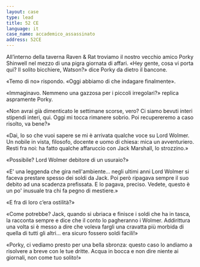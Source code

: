 ```yaml
---
layout: case
type: lead
title: 52 CE
language: it
case_name: accademico_assassinato
address: 52CE
---
```

All’interno della taverna Raven & Rat troviamo il nostro vecchio amico Porky Shinwell nel mezzo di una pigra giornata di affari. «Hey gente, cosa vi porta qui? Il solito bicchiere, Watson?» dice Porky da dietro il bancone.

«Temo di no» rispondo. «Oggi abbiamo di che indagare finalmente».

«Immaginavo. Nemmeno una gazzosa per i piccoli irregolari?» replica aspramente Porky.

«Non avrai già dimenticato le settimane scorse, vero? Ci siamo bevuti interi stipendi interi, qui. Oggi mi tocca rimanere sobrio. Poi recupereremo a caso risolto, va bene?»

«Dai, lo so che vuoi sapere se mi è arrivata qualche voce su Lord Wolmer. Un nobile in vista, filosofo, docente e uomo di chiesa: mica un avventuriero. Resti fra noi: ha fatto qualche affaruccio con Jack Marshall, lo strozzino.»

«Possibile? Lord Wolmer debitore di un usuraio?»

«E' una leggenda che gira nell'ambiente... negli ultimi anni Lord Wolmer si faceva prestare spesso dei soldi da Jack. Poi però ripagava sempre il suo debito ad una scadenza prefissata. E lo pagava, preciso. Vedete, questo è un po' inusuale tra chi fa pegno di mestiere.»

«E fra di loro c’era ostilità?»

«Come potrebbe? Jack, quando si ubriaca e finisce i soldi che ha in tasca, la racconta sempre e dice che il conto lo pagheranno i Wolmer. Addirittura una volta si è messo a dire che voleva fargli una cravatta più morbida di quella di tutti gli altri... era sicuro fossero soldi facili!»

«Porky, ci vediamo presto per una bella sbronza: questo caso lo andiamo a risolvere a breve con le tue dritte. Acqua in bocca e non dire niente ai giornali, non come tuo solito!»